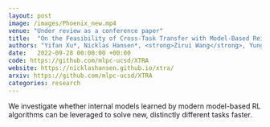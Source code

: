 ```yaml
---
layout: post
image: /images/Phoenix_new.mp4
venue: "Under review as a conference paper"
title:  "On the Feasibility of Cross-Task Transfer with Model-Based Reinforcement Learning"
authors: "Yifan Xu*, Nicklas Hansen*, <strong>Zirui Wang</strong>, Yung-Chieh Chan, Hao Su, Zhuowen Tu"
date:   2022-09-28 00:00:00 +00:00
code: https://github.com/mlpc-ucsd/XTRA
website: https://nicklashansen.github.io/xtra/
arxiv: https://github.com/mlpc-ucsd/XTRA
categories: research
---
```

We investigate whether internal models learned by modern model-based RL algorithms can be leveraged to solve new, distinctly different tasks faster.
